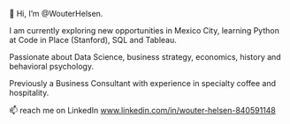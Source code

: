 👋 Hi, I’m @WouterHelsen.

I am currently exploring new opportunities in Mexico City, learning Python at Code in Place (Stanford), SQL and Tableau.

Passionate about Data Science, business strategy, economics, history and behavioral psychology. 

Previously a Business Consultant with experience in specialty coffee and hospitality.

📫 reach me on LinkedIn www.linkedin.com/in/wouter-helsen-840591148

<!---
WouterHelsen/WouterHelsen is a ✨ special ✨ repository because its `README.md` (this file) appears on your GitHub profile.
You can click the Preview link to take a look at your changes.
--->
